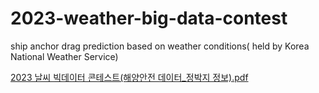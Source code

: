 # 2023-weather-big-data-contest
ship anchor drag prediction based on weather conditions( held by Korea National Weather Service)



[2023 날씨 빅데이터 콘테스트(해양안전 데이터_정박지 정보).pdf](https://github.com/hyel0000/2023-weather-big-data-contest/files/13329477/2023._.pdf)
